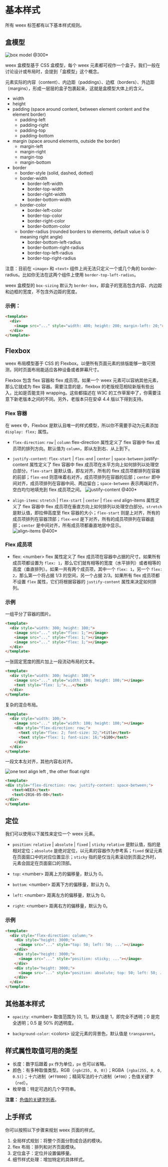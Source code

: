 # 基本样式

所有 weex 标签都有以下基本样式规则。

## 盒模型

![box model @300*](http://alibaba.github.io/weex/doc/images/css-boxmodel.png)

weex 盒模型基于 CSS 盒模型，每个 weex 元素都可视作一个盒子。我们一般在讨论设计或布局时，会提到「盒模型」这个概念。

元素实际的内容（content）、内边距（paddings）、边框（borders）、外边距（margins），形成一层层的盒子包裹起来，这就是盒模型大体上的含义。

- width
- height
- padding (space around content, between element content and the element border)
  - padding-left
  - padding-right
  - padding-top
  - padding-bottom
- margin (space around elements, outside the border)
  - margin-left
  - margin-right
  - margin-top
  - margin-bottom
- border
  - border-style (solid, dashed, dotted)
  - border-width
    - border-left-width
    - border-top-width
    - border-right-width
    - border-bottom-width
  - border-color
    - border-left-color
    - border-top-color
    - border-right-color
    - border-bottom-color
  - border-radius (rounded borders to elements, default value is 0 meaning right angle)
    - border-bottom-left-radius
    - border-bottom-right-radius
    - border-top-left-radius
    - border-top-right-radius

注意：目前在 `<image>` 和 `<text>` 组件上尚无法只定义一个或几个角的 border-radius。比如你无法在这两个组件上使用 `border-top-left-radius`。

weex 盒模型的 `box-sizing` 默认为 `border-box`，即盒子的宽高包含内容、内边距和边框的宽度，不包含外边距的宽度。

### 示例：

```html
<template>
  <div>
    <image src="..." style="width: 400; height: 200; margin-left: 20;"></image>
  </div>
</template>
```

## Flexbox

weex 布局模型基于 CSS 的 Flexbox。以便所有页面元素的排版能够一致可预测，同时页面布局能适应各种设备或者屏幕尺寸。

Flexbox 包含 flex 容器和 flex 成员项。如果一个 weex 元素可以容纳其他元素，那么它就成为 flex 容器。需要注意的是，flexbox 的老版规范相较新版有些出入，比如是否能支持 wrapping。这些都描述在 W3C 的工作草案中了，你需要注意下新老版本之间的不同。另外，老版本只在安卓 4.4 版以下得到支持。

### Flex 容器

在 weex 中，Flexbox 是默认且唯一的样式模型，所以你不需要手动为元素添加 `display: flex;` 属性。

- `flex-direction`: `row` | `column`
flex-direction 属性定义了 flex 容器中 flex 成员项的排列方向。默认值为 `column`，即从左到右、从上到下。

- `justify-content`: `flex-start` | `flex-end` | `center` | `space-between`
justify-content 属性定义了 flex 容器中 flex 成员项在水平方向上如何排列以处理空白部分。`flex-start` 是默认值，即左对齐，所有的 flex 成员项都排列在容器的前部；`flex-end` 则意味着右对齐，成员项排列在容器的后部；`center` 即中间对齐，成员项排列在容器中间、两边留白；`space-between` 表示两端对齐，空白均匀地填充到 flex 成员项之间。
![justify-content @400*](http://alibaba.github.io/weex/doc/images/css-flexbox-justify.svg)

- `align-items`: `stretch` | `flex-start` | `center` | `flex-end`
align-items 属性定义了 flex 容器中 flex 成员项在垂直方向上如何排列以处理空白部分。`stretch` 是默认值，即拉伸高度至 flex 容器的大小；`flex-start` 则是上对齐，所有的成员项排列在容器顶部；`flex-end` 是下对齐，所有的成员项排列在容器底部；`center` 是中间对齐，所有成员项都垂直地居中显示。
![align-items @400*](http://alibaba.github.io/weex/doc/images/css-flexbox-align.jpg)

### Flex 成员项

- flex: &lt;number&gt;
flex 属性定义了 flex 成员项在容器中占据的尺寸。如果所有成员项都设置为 `flex: 1`，那么它们就有相等的宽度（水平排列）或者相等的高度（垂直排列）。如果一共有两个成员项，其中一个 `flex: 1`，另一个 `flex: 2`，那么第一个将占据 1/3 的空间，另一个占据 2/3。如果所有 flex 成员项都不设置 `flex` 属性，它们将根据容器的 `justify-content` 属性来决定如何排列。

### 示例

一组平分了容器的图片。

```html
<template>
  <div style="width: 300; height: 100;">
    <image src="..." style="flex: 1;"></image>
    <image src="..." style="flex: 1;"></image>
    <image src="..." style="flex: 1;"></image>
  </div>
</template>
```

一张固定宽度的图片加上一段流动布局的文本。

```html
<template>
  <div style="width: 300; height: 100;">
    <image src="..." style="width: 100; height: 100;"></image>
    <text style="flex: 1;">...</text>
  </div>
</template>
```

复杂的混合布局。

```html
<template>
  <div style="width: 100;">
    <image src="..." style="width: 100; height: 100;"></image>
    <div style="flex-direction: row;">
      <text style="flex: 2; font-size: 32;">title</text>
      <text style="flex: 1; font-size: 16;">$100</text>
    </div>
  </div>
</template>
```

一段文本左对齐，其他内容右对齐。

![one text align left , the other float right](http://alibaba.github.io/weex/doc/images/css-flexbox-sample.png)

```html
<template>
<div style="flex-direction: row; justify-content: space-between;">
   <text>WEEX</text>
   <text>2016-05-08</text>
</div>
</template>
```

## 定位

我们可以使用以下属性来定位一个 weex 元素。

- `position`: `relative` | `absolute` | `fixed` | `sticky`
`relative` 是默认值，指的是相对定位；`absolute` 是绝对定位，以元素的容器作为参考系；`fixed` 保证元素在页面窗口中的对应位置显示；`sticky` 指的是仅当元素滚动到页面之外时，元素会固定在页面窗口的顶部。

- `top`:  &lt;number&gt;
距离上方的偏移量，默认为 0。

- `bottom`: &lt;number&gt;
距离下方的偏移量，默认为 0。

- `left`: &lt;number&gt;
距离左方的偏移量，默认为 0。

- `right`: &lt;number&gt;
距离右方的偏移量，默认为 0。

### 示例

```html
<template>
  <div style="flex-direction: column;">
    <div style="height: 3000;">
      <image src="..." style="top: 50; left: 50; ..."></image>
    </div>
    <div style="height: 3000;">
      <image src="..." style="position: sticky; ..."></image>
    </div>
    <div style="height: 3000;">
      <image src="..." style="position: absolute; top: 50; left: 50; ..."></image>
    </div>
  </div>
</template>
```

## 其他基本样式

- `opacity`:  &lt;number&gt;
取值范围为 [0, 1]。默认值是 1，即完全不透明；0 是完全透明；0.5 是 50% 的透明度。

- `background-color`: &lt;colors&gt;
设定元素的背景色，默认值是 `transparent`。

## 样式属性取值可用的类型

- 长度：数字后跟着 `px` 作为单位，`px` 也可以省略。
- 颜色：有多种取值类型。RGB（`rgb(255, 0, 0)`）；RGBA（`rgba(255, 0, 0, 0.5)`）；十六进制（`#ff0000`）；精简写法的十六进制（`#f00`）；色值关键字（`red`）。
- 枚举值：特定可选的几个字符串。

**注意：** [色值的关键字列表](https://github.com/alibaba/weex/blob/doc/doc/references/color-names.md)。

## 上手样式

你可以按照以下步骤来规划 weex 页面的样式。

1. 全局样式规划：将整个页面分割成合适的模块。
2. flex 布局：排列和对齐页面模块。
3. 定位盒子：定位并设置偏移量。
4. 细节样式处理：增加特定的具体样式。